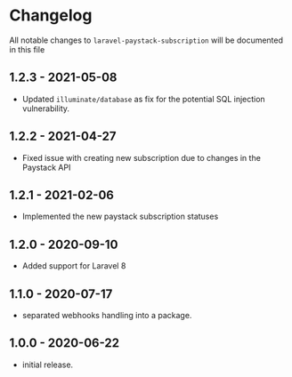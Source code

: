 # Changelog

All notable changes to `laravel-paystack-subscription` will be documented in this file
## 1.2.3 - 2021-05-08
- Updated `illuminate/database` as fix for the potential SQL injection vulnerability.

## 1.2.2 - 2021-04-27
- Fixed issue with creating new subscription due to changes in the Paystack API

## 1.2.1 - 2021-02-06
- Implemented the new paystack subscription statuses

## 1.2.0 - 2020-09-10
- Added support for Laravel 8

## 1.1.0 - 2020-07-17
- separated webhooks handling into a package.

## 1.0.0 - 2020-06-22
- initial release.
